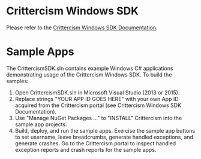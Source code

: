 # Crittercism Windows SDK

Please refer to the [Crittercism Windows SDK Documentation](http://docs.crittercism.com/windows/windows.html).

# Sample Apps

The CrittercismSDK.sln contains example Windows C# applications
demonstrating usage of the Crittercism Windows SDK.  To build
the samples:

1) Open CrittercismSDK.sln in Microsoft Visual Studio (2013 or 2015).
2) Replace strings "YOUR APP ID GOES HERE" with your own App ID
acquired from the Crittercism portal (see Crittercism Windows SDK
Documentation).
3) Use "Manage NuGet Packages ..." to "INSTALL" Crittercism
into the sample app projects.
4) Build, deploy, and run the sample apps.  Exercise the sample
app buttons to set username, leave breadcrumbs, generate handled
exceptions, and generate crashes.  Go to the Crittercism portal
to inspect handled exception reports and crash reports for the
sample apps.






